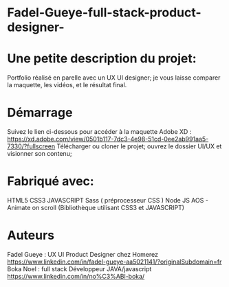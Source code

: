 # Fadel-Gueye-full-stack-product-designer-

# Une petite description du projet:
Portfolio réalisé en parelle avec un UX UI designer;
je vous laisse comparer la maquette, les vidéos, et le résultat final.

# Démarrage
Suivez le lien ci-dessous pour accéder à la maquette Adobe XD :
https://xd.adobe.com/view/0501b117-7dc3-4e98-51cd-0ee2ab991aa5-7330/?fullscreen
Télécharger ou cloner le projet;
ouvrez le dossier UI/UX et visionner son contenu;


# Fabriqué avec:
HTML5
CSS3
JAVASCRIPT
Sass ( préprocesseur CSS )
Node JS 
AOS - Animate on scroll (Bibliothèque utilisant CSS3 et JAVASCRIPT)

# Auteurs
Fadel Gueye : UX UI Product Designer chez Homerez https://www.linkedin.com/in/fadel-gueye-aa5021141/?originalSubdomain=fr
Boka Noel : full stack Développeur JAVA/javascript https://www.linkedin.com/in/no%C3%ABl-boka/

